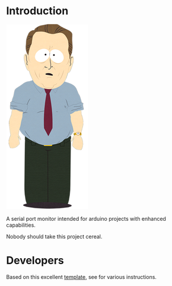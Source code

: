 
# Introduction

![Al Gore](al-gore.png)

A serial port monitor intended for arduino projects with enhanced capabilities.

Nobody should take this project cereal.

# Developers

Based on this excellent [template](https://github.com/maximegris/angular-electron), see for various instructions. 
